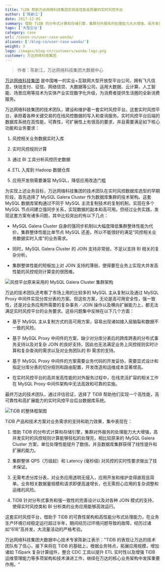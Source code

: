 ```yaml
---
title: TiDB 帮助万达网络科技集团实现高性能高质量的实时风控平台
author: ['陈新江']
date: 2017-12-05
summary: 借助 TiDB 的分布式计算和存储引擎，集群对外服务的处理能力大大增强，高并发实时的风控规则计算能够轻松的处理完，并且数据库集群获得了线性提升和扩展的能力。
tags: ['大型企业']
category: case
url: /cases-cn/user-case-wanda/
aliases: ['/blog-cn/user-case-wanda/']
weight: 3
logo: /images/blog-cn/customers/wanda-logo.png
customer: 万达网络科技集团
---
```


> 作者：陈新江，万达网络科技集团大数据中心


[万达网络科技集团](http://www.wanda-tech.cn/ ) 是中国唯一的实业+互联网大型开放型平台公司，拥有飞凡信息、快钱支付、征信、网络信贷、大数据等公司，运用大数据、云计算、人工智能、场景应用等技术为实体产业实现数字化升级，为消费者提供生活圈的全新消费服务。

万达网络科技集团的技术团队，建设和维护着一套实时风控平台。这套实时风控平台，承担着各种关键交易的在线风控数据的写入和查询服务。实时风控平台后端的数据库系统在高性能，可靠性，可扩展性上有很高的要求，并且需要满足如下核心功能和业务要求：

1. 风控相关业务数据实时入库

2. 实时风控规则计算

3. 通过 BI 工具分析风控历史数据

4. ETL 入库到 Hadoop 数据仓库

5. 应用开发侧需要兼容 MySQL，降低应用改造门槛

为实现上述业务目标，万达网络科技集团的技术团队在实时风控数据库选型的早期阶段，首先选择了 MySQL Galera Cluster 作为数据库集群的技术架构。这套 MySQL 数据库架构通过不同于 MySQL 主流复制技术的复制机制，实现在多个 MySQL 节点间建立强同步关系，实现数据的副本和高可用。但经过业务实践，发现这套方案有诸多问题，其中比较突出的有以下几点：

+ MySQL Galera Cluster 自身的强同步机制以大幅度降低集群整体性能为代价，集群整体性能比单节点 MySQL 还差。所以不能很好的满足“风控相关业务数据实时入库”的业务需求。

+ 同时，MySQL Galera Cluster 的 JOIN 支持非常弱，不足以支持 BI 相关的复杂分析。

+ 集群整体性能的短板加上对 JOIN 支持的薄弱，使得要在业务上实现大并发高性能的风控规则计算变的很困难。

![风控平台原来采用的 MySQL Galera Cluster 集群架构](https://download.pingcap.com/images/blog/user-case-wanda/1.png)

万达的技术团队还考察了市场上用的比较多的 MySQL 主从复制以及通过 MySQL Proxy 中间件实现分库分表的方案。但这些方案，无论是高可用安全性，强一致性，还是对业务应用所需要的复杂事务／JOIN 操作以及横向扩展能力上，都无法满足实时风控平台的业务要求。这些问题集中反映在以下几个方面：

+ 基于 MySQL 主从复制方式的高可用方案，容易出现诸如接入层脑裂和数据不一致的风险。

+ 基于 MySQL Proxy 中间件的方案，缺少对分库分表后的跨库跨表的分布式事务支持以及对复杂 JOIN 的良好支持，因此也无法满足业务上风控规则实时计算和复杂查询的需求以及对业务团队的 BI 需求的支持。

+ 基于 MySQL Proxy 中间件的方案需要业务代码的开发妥协，需要显式设计和指定分库分表的切分规则和路由配置，开发改造和运维成本显著增高。

+ 在实时风控平台的高并发高性能的对外服务过程中，在线灵活扩容的相关工作在 MySQL Proxy 中间件架构中无法高效和可靠的实施。

最终万达的技术团队，通过评估验证，选择了 TiDB 帮助他们实现一个高性能，高可靠性和高扩展能力的实时风控平台后台数据库系统。

![TiDB 的整体框架图](https://download.pingcap.com/images/blog/user-case-wanda/2.png)

TiDB 产品和技术方案对业务需求的支持和助力效果，集中表现在：

1. 借助 TiDB 的分布式计算和存储引擎，集群对外服务的处理能力大大增强，高并发实时的风控规则计算能够轻松的处理完，相比较原来的 MySQL Galera Cluster 方案，单位处理性能提升了数倍。并且数据库集群获得了线性提升和扩展的能力。

2. 集群整体 QPS（万级起）和 Latency (毫秒级) 对风控的实时性要求做出了技术保证。

3. 无需考虑分库分表，对业务应用透明无侵入，应用开发和维护变得直观且简单。业务相关数据量规模和请求即便高速增长，也无需担心应用的复杂调整和运维的风险。

4. TiDB 针对分布式事务和强一致性的完善设计以及对各种 JOIN 模式的支持，使得实时风控类和 BI 分析类的业务应用能够高效运行。

这套实时风控平台，借助于 TiDB 的可靠性架构和高性能分布式处理能力，在业务生产环境已经稳定运行超过半年，期间经历过环境问题导致的故障，经历过诸如“618”高并发、大流量活动的严格考验。

万达网络科技集团大数据中心技术专家陈新江表示："TiDB 的表现让万达的技术团队有了信心，接下来将在 TiDB 的基础上，根据业务特点，拓展应用规模，增加诸如 TiSpark 复杂计算组件，整合 CDC 工具以提升 ETL 实时性以及增强 TiDB 运维管理能力等多项架构和技术演进工作，继续在万达的核心业务架构中发挥重要作用。"


